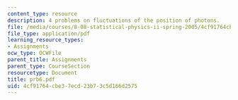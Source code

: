 ```yaml
---
content_type: resource
description: 4 problems on fluctuations of the position of photons.
file: /media/courses/8-08-statistical-physics-ii-spring-2005/4cf91764cbe37ecd23b73c5d166d2575_prb6.pdf
file_type: application/pdf
learning_resource_types:
- Assignments
ocw_type: OCWFile
parent_title: Assignments
parent_type: CourseSection
resourcetype: Document
title: prb6.pdf
uid: 4cf91764-cbe3-7ecd-23b7-3c5d166d2575
---
```


